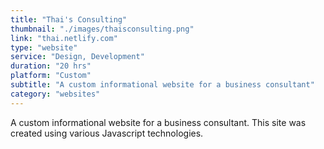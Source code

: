 ```yaml
---
title: "Thai's Consulting"
thumbnail: "./images/thaisconsulting.png"
link: "thai.netlify.com"
type: "website"
service: "Design, Development"
duration: "20 hrs"
platform: "Custom"
subtitle: "A custom informational website for a business consultant"
category: "websites"
---
```


A custom informational website for a business consultant. This site was created using various Javascript technologies.